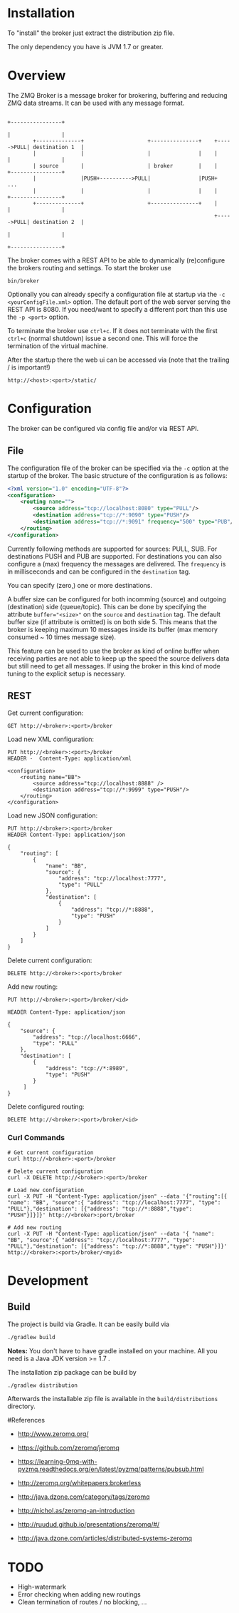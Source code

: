 # Installation

To "install" the broker just extract the distribution zip file.

The only dependency you have is JVM 1.7 or greater.

# Overview
The ZMQ Broker is a message broker for brokering, buffering and reducing ZMQ data streams. It can be used with any
message format.

```
                                                                            +----------------+
                                                                            |                |
        +--------------+                    +---------------+    +----->PULL| destination 1  |
        |              |                    |               |    |          |                |
        | source       |                    | broker        |    |          +----------------+
        |              |PUSH+---------->PULL|               |PUSH+                 ...
        |              |                    |               |    |          +----------------+
        +--------------+                    +---------------+    |          |                |
                                                                 +----->PULL| destination 2  |
                                                                            |                |
                                                                            +----------------+
```

The broker comes with a REST API to be able to dynamically (re)configure the brokers routing and settings.
To start the broker use

```
bin/broker
```

Optionally you can already specify a configuration file at startup via the `-c <yourConfigFile.xml>` option.
The default port of the web server serving the REST API is 8080. If you need/want to specify a different port than this use the `-p <port>` option.

To terminate the broker use `ctrl+c`. If it does not terminate with the first `ctrl+c` (normal shutdown) issue a second one. This will force the
termination of the virtual machine.

After the startup there the web ui can be accessed via (note that the trailing / is important!)

```
http://<host>:<port>/static/
```


# Configuration
The broker can be configured via config file and/or via REST API.

## File
The configuration file of the broker can be specified via the `-c` option at the startup of the broker.
The basic structure of the configuration is as follows:

```xml
<?xml version="1.0" encoding="UTF-8"?>
<configuration>
	<routing name="">
		<source address="tcp://localhost:8080" type="PULL"/>
		<destination address="tcp://*:9090" type="PUSH"/>
		<destination address="tcp://*:9091" frequency="500" type="PUB"/>
	</routing>
</configuration>
```

Currently following methods are supported for sources: PULL, SUB. For destinations PUSH and PUB are supported.
For destinations you can also configure a (max) frequency the messages are delivered. The `frequency` is in millisceconds and can be configured in the `destination` tag.

You can specify (zero,) one or more destinations.

A buffer size can be configured for both incomming (source) and outgoing (destination) side (queue/topic). This can be done by specifying the attribute `buffer="<size>"` on the `source` and `destination` tag.
The default buffer size (if attribute is omitted) is on both side 5. This means that the broker is keeping maximum 10 messages inside its buffer (max memory consumed ~ 10 times message size).

This feature can be used to use the broker as kind of online buffer when receiving parties are not able to keep up the speed the source delivers data but still need to get all messages. If using the broker in this kind of mode tuning to the explicit setup is necessary.


## REST

Get current configuration:

```
GET http://<broker>:<port>/broker
```

Load new XML configuration:

```
PUT http://<broker>:<port>/broker
HEADER -  Content-Type: application/xml

<configuration>
	<routing name="BB">
		<source address="tcp://localhost:8888" />
		<destination address="tcp://*:9999" type="PUSH"/>
	</routing>
</configuration>
```

Load new JSON configuration:

```
PUT http://<broker>:<port>/broker
HEADER Content-Type: application/json

{
    "routing": [
        {
            "name": "BB",
            "source": {
                "address": "tcp://localhost:7777",
                "type": "PULL"
            },
            "destination": [
                {
                    "address": "tcp://*:8888",
                    "type": "PUSH"
                }
            ]
        }
    ]
}
```

Delete current configuration:

```
DELETE http://<broker>:<port>/broker
```

Add new routing:

```
PUT http://<broker>:<port>/broker/<id>

HEADER Content-Type: application/json

{
    "source": {
        "address": "tcp://localhost:6666",
        "type": "PULL"
    },
    "destination": [
        {
            "address": "tcp://*:8989",
            "type": "PUSH"
        }
     ]
}
```

Delete configured routing:

```
DELETE http://<broker>:<port>/broker/<id>
```

### Curl Commands

```
# Get current configuration
curl http://<broker>:<port>/broker

# Delete current configuration
curl -X DELETE http://<broker>:<port>/broker

# Load new configuration
curl -X PUT -H "Content-Type: application/json" --data '{"routing":[{ "name": "BB", "source":{ "address": "tcp://localhost:7777", "type": "PULL"},"destination": [{"address": "tcp://*:8888","type": "PUSH"}]}]}' http://<broker>:port/broker

# Add new routing
curl -X PUT -H "Content-Type: application/json" --data '{ "name": "BB", "source":{ "address": "tcp://localhost:7777", "type": "PULL"},"destination": [{"address": "tcp://*:8888","type": "PUSH"}]}' http://<broker>:<port>/broker/<myid>
```


# Development
## Build
The project is build via Gradle. It can be easily build via

```bash
./gradlew build
```

__Notes:__ You don't have to have gradle installed on your machine. All you need is a Java JDK version >= 1.7 .

The installation zip package can be build by

```bash
./gradlew distribution
```

Afterwards the installable zip file is available in the `build/distributions` directory.


#References

  * http://www.zeromq.org/
  * https://github.com/zeromq/jeromq

  * https://learning-0mq-with-pyzmq.readthedocs.org/en/latest/pyzmq/patterns/pubsub.html
  * http://zeromq.org/whitepapers:brokerless
  * http://java.dzone.com/category/tags/zeromq
  * http://nichol.as/zeromq-an-introduction
  * http://ruudud.github.io/presentations/zeromq/#/
  * http://java.dzone.com/articles/distributed-systems-zeromq

# TODO
  * High-watermark
  * Error checking when adding new routings
  * Clean termination of routes / no blocking, ...
